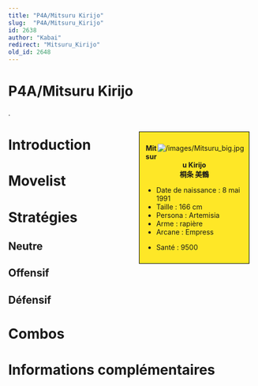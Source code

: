 ```yaml
---
title: "P4A/Mitsuru Kirijo"
slug:  "P4A/Mitsuru_Kirijo"
id: 2638
author: "Kabai"
redirect: "Mitsuru_Kirijo"
old_id: 2648
---
```


# P4A/Mitsuru Kirijo

.

<div style="float:right; border: 1px black solid; background-color: #FEE727; width: 40%; margin:15px; padding:10px">
<div style="float:right">

![](/images/Mitsuru_big.jpg "/images/Mitsuru_big.jpg")

</div>
<div>
<center>

**Mitsuru Kirijo**  
**桐条 美鶴**  
  

</center>

- Date de naissance : 8 mai 1991
- Taille : 166 cm
- Persona : Artemisia
- Arme : rapière
- Arcane : Empress

<!-- -->

- Santé : 9500

</div>
</div>

# Introduction

# Movelist

# Stratégies

## Neutre

## Offensif

## Défensif

# Combos

# Informations complémentaires
